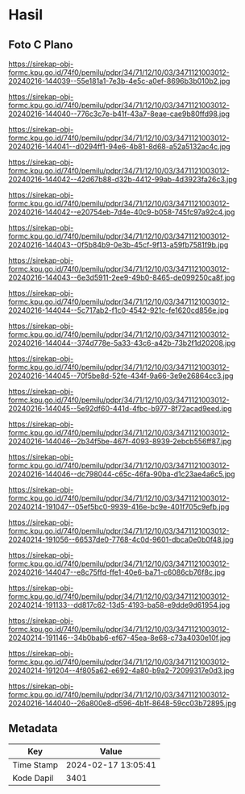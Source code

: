 # Hasil

## Foto C Plano

https://sirekap-obj-formc.kpu.go.id/74f0/pemilu/pdpr/34/71/12/10/03/3471121003012-20240216-144039--55e181a1-7e3b-4e5c-a0ef-8696b3b010b2.jpg

https://sirekap-obj-formc.kpu.go.id/74f0/pemilu/pdpr/34/71/12/10/03/3471121003012-20240216-144040--776c3c7e-b41f-43a7-8eae-cae9b80ffd98.jpg

https://sirekap-obj-formc.kpu.go.id/74f0/pemilu/pdpr/34/71/12/10/03/3471121003012-20240216-144041--d0294ff1-94e6-4b81-8d68-a52a5132ac4c.jpg

https://sirekap-obj-formc.kpu.go.id/74f0/pemilu/pdpr/34/71/12/10/03/3471121003012-20240216-144042--42d67b88-d32b-4412-99ab-4d3923fa26c3.jpg

https://sirekap-obj-formc.kpu.go.id/74f0/pemilu/pdpr/34/71/12/10/03/3471121003012-20240216-144042--e20754eb-7d4e-40c9-b058-745fc97a92c4.jpg

https://sirekap-obj-formc.kpu.go.id/74f0/pemilu/pdpr/34/71/12/10/03/3471121003012-20240216-144043--0f5b84b9-0e3b-45cf-9f13-a59fb7581f9b.jpg

https://sirekap-obj-formc.kpu.go.id/74f0/pemilu/pdpr/34/71/12/10/03/3471121003012-20240216-144043--6e3d5911-2ee9-49b0-8465-de099250ca8f.jpg

https://sirekap-obj-formc.kpu.go.id/74f0/pemilu/pdpr/34/71/12/10/03/3471121003012-20240216-144044--5c717ab2-f1c0-4542-921c-fe1620cd856e.jpg

https://sirekap-obj-formc.kpu.go.id/74f0/pemilu/pdpr/34/71/12/10/03/3471121003012-20240216-144044--374d778e-5a33-43c6-a42b-73b2f1d20208.jpg

https://sirekap-obj-formc.kpu.go.id/74f0/pemilu/pdpr/34/71/12/10/03/3471121003012-20240216-144045--70f5be8d-52fe-434f-9a66-3e9e26864cc3.jpg

https://sirekap-obj-formc.kpu.go.id/74f0/pemilu/pdpr/34/71/12/10/03/3471121003012-20240216-144045--5e92df60-441d-4fbc-b977-8f72acad9eed.jpg

https://sirekap-obj-formc.kpu.go.id/74f0/pemilu/pdpr/34/71/12/10/03/3471121003012-20240216-144046--2b34f5be-467f-4093-8939-2ebcb556ff87.jpg

https://sirekap-obj-formc.kpu.go.id/74f0/pemilu/pdpr/34/71/12/10/03/3471121003012-20240216-144046--dc798044-c65c-46fa-90ba-d1c23ae4a6c5.jpg

https://sirekap-obj-formc.kpu.go.id/74f0/pemilu/pdpr/34/71/12/10/03/3471121003012-20240214-191047--05ef5bc0-9939-416e-bc9e-401f705c9efb.jpg

https://sirekap-obj-formc.kpu.go.id/74f0/pemilu/pdpr/34/71/12/10/03/3471121003012-20240214-191056--66537de0-7768-4c0d-9601-dbca0e0b0f48.jpg

https://sirekap-obj-formc.kpu.go.id/74f0/pemilu/pdpr/34/71/12/10/03/3471121003012-20240216-144047--e8c75ffd-ffe1-40e6-ba71-c6086cb76f8c.jpg

https://sirekap-obj-formc.kpu.go.id/74f0/pemilu/pdpr/34/71/12/10/03/3471121003012-20240214-191133--dd817c62-13d5-4193-ba58-e9dde9d61954.jpg

https://sirekap-obj-formc.kpu.go.id/74f0/pemilu/pdpr/34/71/12/10/03/3471121003012-20240214-191146--34b0bab6-ef67-45ea-8e68-c73a4030e10f.jpg

https://sirekap-obj-formc.kpu.go.id/74f0/pemilu/pdpr/34/71/12/10/03/3471121003012-20240214-191204--4f805a62-e692-4a80-b9a2-72099317e0d3.jpg

https://sirekap-obj-formc.kpu.go.id/74f0/pemilu/pdpr/34/71/12/10/03/3471121003012-20240216-144040--26a800e8-d596-4b1f-8648-59cc03b72895.jpg


## Metadata

| Key        | Value               |
| ---------- | ------------------- |
| Time Stamp | 2024-02-17 13:05:41 |
| Kode Dapil | 3401                |



